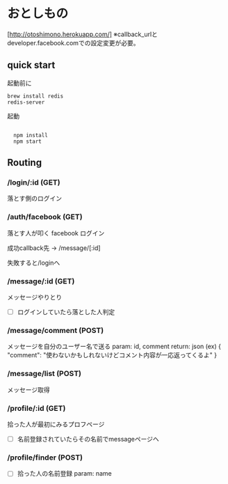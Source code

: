 # おとしもの

[http://otoshimono.herokuapp.com/]
※callback_urlとdeveloper.facebook.comでの設定変更が必要。

## quick start

起動前に

```
brew install redis
redis-server
```

起動

```

  npm install
  npm start

```

## Routing

### /login/:id (GET)
落とす側のログイン

### /auth/facebook (GET)
落とす人が叩く facebook ログイン

成功callback先 -> /message/[:id]

失敗すると/loginへ

### /message/:id (GET)
メッセージやりとり
- [ ] ログインしていたら落とした人判定

### /message/comment (POST)
メッセージを自分のユーザー名で送る
param: id, comment
return: json (ex) { "comment": "使わないかもしれないけどコメント内容が一応返ってくるよ" }

### /message/list (POST)
メッセージ取得

### /profile/:id (GET)
拾った人が最初にみるプロフページ
- [ ] 名前登録されていたらその名前でmessageページヘ

### /profile/finder (POST) 
- [ ] 拾った人の名前登録
param: name

